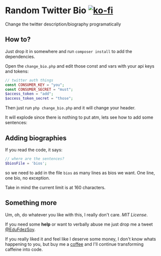 # Random Twitter Bio [![ko-fi](https://www.ko-fi.com/img/githubbutton_sm.svg)](https://ko-fi.com/EduFdezSoy)
Change the twitter description/biography programatically

## How to?
Just drop it in somewhere and run `composer install` to add the dependencies.  

Open the `change_bio.php` and edit those const and vars with your api keys and tokens:
```php
// twitter auth things
const CONSUMER_KEY = "you";
const CONSUMER_SECRET = "must";
$access_token = "add";
$access_token_secret = "those";
```

Then just run `php change_bio.php` and it will change your header.

It will explode since there is nothing to put atm, lets see how to add some sentences:

## Adding biographies
If you read the code, it says:

```php
// where are the sentences?
$biosFile = 'bios';
```

so we need to add in the file `bios` as many lines as bios we want. One line, one bio, no exception.  

Take in mind the current limit is at 160 characters.

## Something more
Um, oh, do whatever you like with this, I really don't care. *MIT License*.  

If you need some **help** or want to verbally abuse me just drop me a tweet [@EduFdezSoy](https://twitter.com/EduFdezSoy).  

If you really liked it and feel like I deserve some money, I don't know whats happening to you, but buy me a [coffee](https://ko-fi.com/EduFdezSoy) and I'll continue transforming caffeine into code.